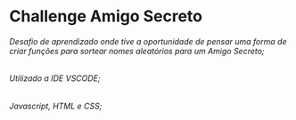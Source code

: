 # Challenge Amigo Secreto

###### Desafio de aprendizado onde tive a oportunidade de pensar uma forma de criar funções para sortear nomes aleatórios para um Amigo Secreto;
###### Utilizado a IDE VSCODE;
###### Javascript, HTML e CSS;

